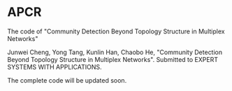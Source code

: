 # APCR
The code of "Community Detection Beyond Topology Structure in Multiplex Networks"

Junwei Cheng, Yong Tang, Kunlin Han, Chaobo He, "Community Detection Beyond Topology Structure in Multiplex Networks". Submitted to EXPERT SYSTEMS WITH APPLICATIONS.

The complete code will be updated soon.